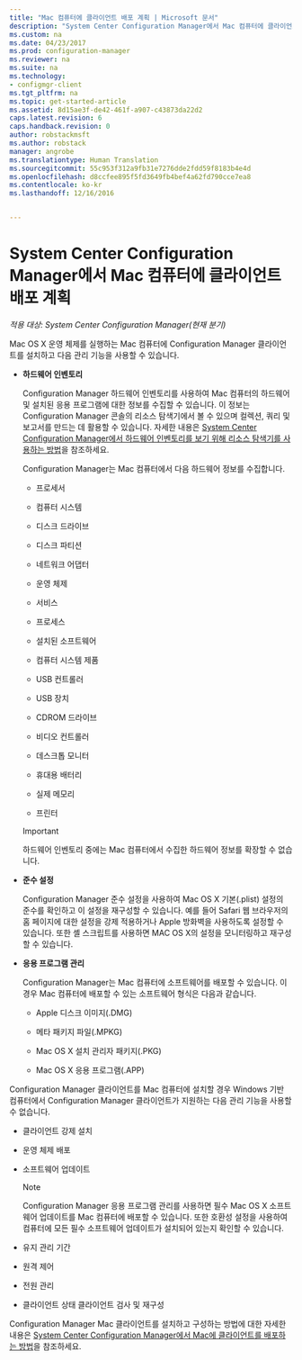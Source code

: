 ```yaml
---
title: "Mac 컴퓨터에 클라이언트 배포 계획 | Microsoft 문서"
description: "System Center Configuration Manager에서 Mac 컴퓨터에 클라이언트 배포를 계획합니다."
ms.custom: na
ms.date: 04/23/2017
ms.prod: configuration-manager
ms.reviewer: na
ms.suite: na
ms.technology:
- configmgr-client
ms.tgt_pltfrm: na
ms.topic: get-started-article
ms.assetid: 8d15ae3f-de42-461f-a907-c43873da22d2
caps.latest.revision: 6
caps.handback.revision: 0
author: robstackmsft
ms.author: robstack
manager: angrobe
ms.translationtype: Human Translation
ms.sourcegitcommit: 55c953f312a9fb31e7276dde2fdd59f8183b4e4d
ms.openlocfilehash: d8ccfee895f5fd3649fb4bef4a62fd790cce7ea8
ms.contentlocale: ko-kr
ms.lasthandoff: 12/16/2016


---
```

# <a name="planning-for-client-deployment-to-mac-computers-in-system-center-configuration-manager"></a>System Center Configuration Manager에서 Mac 컴퓨터에 클라이언트 배포 계획

*적용 대상: System Center Configuration Manager(현재 분기)*

Mac OS X 운영 체제를 실행하는 Mac 컴퓨터에 Configuration Manager 클라이언트를 설치하고 다음 관리 기능을 사용할 수 있습니다.  

-   **하드웨어 인벤토리**  

     Configuration Manager 하드웨어 인벤토리를 사용하여 Mac 컴퓨터의 하드웨어 및 설치된 응용 프로그램에 대한 정보를 수집할 수 있습니다. 이 정보는 Configuration Manager 콘솔의 리소스 탐색기에서 볼 수 있으며 컬렉션, 쿼리 및 보고서를 만드는 데 활용할 수 있습니다. 자세한 내용은 [System Center Configuration Manager에서 하드웨어 인벤토리를 보기 위해 리소스 탐색기를 사용하는 방법](../../../../core/clients/manage/inventory/use-resource-explorer-to-view-hardware-inventory.md)을 참조하세요.  

     Configuration Manager는 Mac 컴퓨터에서 다음 하드웨어 정보를 수집합니다.  

    -   프로세서  

    -   컴퓨터 시스템  

    -   디스크 드라이브  

    -   디스크 파티션  

    -   네트워크 어댑터  

    -   운영 체제  

    -   서비스  

    -   프로세스  

    -   설치된 소프트웨어  

    -   컴퓨터 시스템 제품  

    -   USB 컨트롤러  

    -   USB 장치  

    -   CDROM 드라이브  

    -   비디오 컨트롤러  

    -   데스크톱 모니터  

    -   휴대용 배터리  

    -   실제 메모리  

    -   프린터  

    > [!IMPORTANT]  
    >  하드웨어 인벤토리 중에는 Mac 컴퓨터에서 수집한 하드웨어 정보를 확장할 수 없습니다.  

-   **준수 설정**  

     Configuration Manager 준수 설정을 사용하여 Mac OS X 기본(.plist) 설정의 준수를 확인하고 이 설정을 재구성할 수 있습니다. 예를 들어 Safari 웹 브라우저의 홈 페이지에 대한 설정을 강제 적용하거나 Apple 방화벽을 사용하도록 설정할 수 있습니다. 또한 셸 스크립트를 사용하면 MAC OS X의 설정을 모니터링하고 재구성할 수 있습니다.  

-   **응용 프로그램 관리**  

     Configuration Manager는 Mac 컴퓨터에 소프트웨어를 배포할 수 있습니다. 이 경우 Mac 컴퓨터에 배포할 수 있는 소프트웨어 형식은 다음과 같습니다.  

    -   Apple 디스크 이미지(.DMG)  

    -   메타 패키지 파일(.MPKG)  

    -   Mac OS X 설치 관리자 패키지(.PKG)  

    -   Mac OS X 응용 프로그램(.APP)  

 Configuration Manager 클라이언트를 Mac 컴퓨터에 설치할 경우 Windows 기반 컴퓨터에서 Configuration Manager 클라이언트가 지원하는 다음 관리 기능을 사용할 수 없습니다.  

-   클라이언트 강제 설치  

-   운영 체제 배포  

-   소프트웨어 업데이트  

    > [!NOTE]  
    >  Configuration Manager 응용 프로그램 관리를 사용하면 필수 Mac OS X 소프트웨어 업데이트를 Mac 컴퓨터에 배포할 수 있습니다. 또한 호환성 설정을 사용하여 컴퓨터에 모든 필수 소프트웨어 업데이트가 설치되어 있는지 확인할 수 있습니다.  

-   유지 관리 기간  

-   원격 제어  

-   전원 관리  

-   클라이언트 상태 클라이언트 검사 및 재구성  

 Configuration Manager Mac 클라이언트를 설치하고 구성하는 방법에 대한 자세한 내용은 [System Center Configuration Manager에서 Mac에 클라이언트를 배포하는 방법](../../../../core/clients/deploy/deploy-clients-to-macs.md)을 참조하세요.

